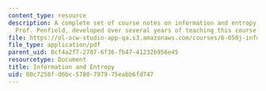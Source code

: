 ```yaml
---
content_type: resource
description: A complete set of course notes on information and entropy written by
  Prof. Penfield, developed over several years of teaching this course.
file: https://ol-ocw-studio-app-qa.s3.amazonaws.com/courses/6-050j-information-and-entropy-spring-2008/80c7258fd6bc5780797975eabb6fd747_MIT6_050JS08_textbook.pdf
file_type: application/pdf
parent_uid: 0cf4a2f7-2707-6f36-fb47-41232b956e45
resourcetype: Document
title: Information and Entropy
uid: 80c7258f-d6bc-5780-7979-75eabb6fd747
---
```

